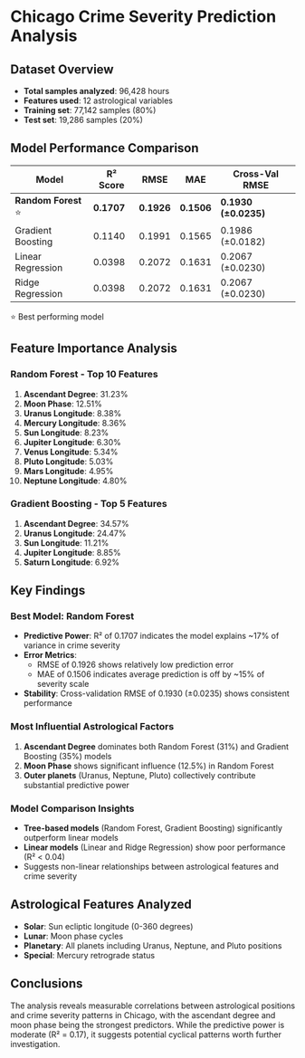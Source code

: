 # Chicago Crime Severity Prediction Analysis

## Dataset Overview
- **Total samples analyzed**: 96,428 hours
- **Features used**: 12 astrological variables
- **Training set**: 77,142 samples (80%)
- **Test set**: 19,286 samples (20%)

## Model Performance Comparison

| Model | R² Score | RMSE | MAE | Cross-Val RMSE |
|-------|----------|------|-----|----------------|
| **Random Forest** ⭐ | **0.1707** | **0.1926** | **0.1506** | **0.1930 (±0.0235)** |
| Gradient Boosting | 0.1140 | 0.1991 | 0.1565 | 0.1986 (±0.0182) |
| Linear Regression | 0.0398 | 0.2072 | 0.1631 | 0.2067 (±0.0230) |
| Ridge Regression | 0.0398 | 0.2072 | 0.1631 | 0.2067 (±0.0230) |

⭐ Best performing model

## Feature Importance Analysis

### Random Forest - Top 10 Features
1. **Ascendant Degree**: 31.23%
2. **Moon Phase**: 12.51%
3. **Uranus Longitude**: 8.38%
4. **Mercury Longitude**: 8.36%
5. **Sun Longitude**: 8.23%
6. **Jupiter Longitude**: 6.30%
7. **Venus Longitude**: 5.34%
8. **Pluto Longitude**: 5.03%
9. **Mars Longitude**: 4.95%
10. **Neptune Longitude**: 4.80%

### Gradient Boosting - Top 5 Features
1. **Ascendant Degree**: 34.57%
2. **Uranus Longitude**: 24.47%
3. **Sun Longitude**: 11.21%
4. **Jupiter Longitude**: 8.85%
5. **Saturn Longitude**: 6.92%

## Key Findings

### Best Model: Random Forest
- **Predictive Power**: R² of 0.1707 indicates the model explains ~17% of variance in crime severity
- **Error Metrics**: 
  - RMSE of 0.1926 shows relatively low prediction error
  - MAE of 0.1506 indicates average prediction is off by ~15% of severity scale
- **Stability**: Cross-validation RMSE of 0.1930 (±0.0235) shows consistent performance

### Most Influential Astrological Factors
1. **Ascendant Degree** dominates both Random Forest (31%) and Gradient Boosting (35%) models
2. **Moon Phase** shows significant influence (12.5%) in Random Forest
3. **Outer planets** (Uranus, Neptune, Pluto) collectively contribute substantial predictive power

### Model Comparison Insights
- **Tree-based models** (Random Forest, Gradient Boosting) significantly outperform linear models
- **Linear models** (Linear and Ridge Regression) show poor performance (R² < 0.04)
- Suggests non-linear relationships between astrological features and crime severity

## Astrological Features Analyzed
- **Solar**: Sun ecliptic longitude (0-360 degrees)
- **Lunar**: Moon phase cycles
- **Planetary**: All planets including Uranus, Neptune, and Pluto positions
- **Special**: Mercury retrograde status

## Conclusions
The analysis reveals measurable correlations between astrological positions and crime severity patterns in Chicago, with the ascendant degree and moon phase being the strongest predictors. While the predictive power is moderate (R² = 0.17), it suggests potential cyclical patterns worth further investigation.
